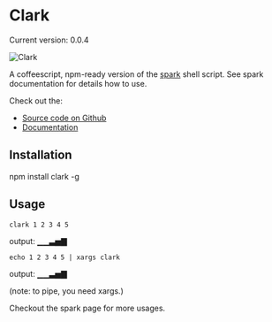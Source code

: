 Clark
=====

Current version: 0.0.4

![Clark](http://3.bp.blogspot.com/_-gVIsw8A1eI/TQoX8ONKImI/AAAAAAAAAJY/1HLqqXStGvY/s1600/clark-griswold.jpg)

A coffeescript, npm-ready version of the [spark](https://github.com/holman/spark)
shell script. See spark documentation for details how to use.

Check out the:

* [Source code on Github](https://github.com/ajacksified/Clark/)
* [Documentation](https://ajacksified.github.com/Clark/)

Installation
------------

npm install clark -g

Usage
-----

    clark 1 2 3 4 5

output: ▁▁▃▅▇

    echo 1 2 3 4 5 | xargs clark

output: ▁▁▃▅▇

(note: to pipe, you need xargs.)

Checkout the spark page for more usages.
